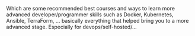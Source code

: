  Which are some recommended best courses and ways to learn more advanced developer/programmer skills such as Docker, Kubernetes, Ansible, TerraForm, ... basically everything that helped bring you to a more advanced stage. Especially for devops/self-hosted/... 